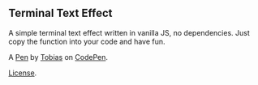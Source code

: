 Terminal Text Effect
--------------------
A simple terminal text effect written in vanilla JS, no dependencies. Just copy the function into your code and have fun.

A [Pen](http://codepen.io/Tbgse/pen/dYaJyJ) by [Tobias](http://codepen.io/Tbgse) on [CodePen](http://codepen.io/).

[License](http://codepen.io/Tbgse/pen/dYaJyJ/license).